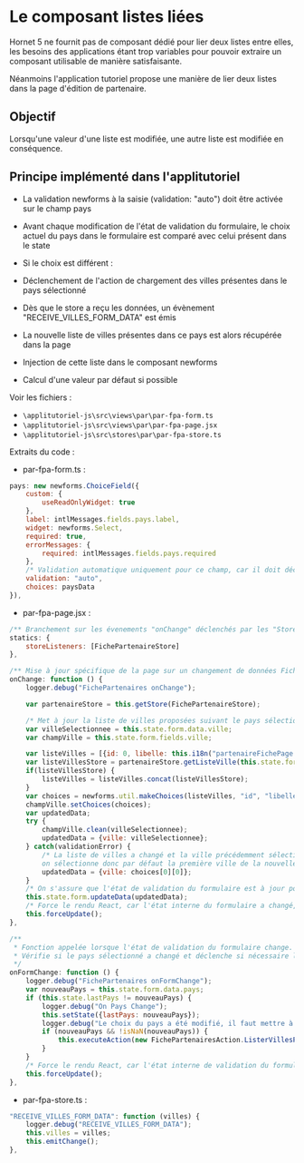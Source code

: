 # Le composant listes liées

Hornet 5 ne fournit pas de composant dédié pour lier deux listes entre elles, les besoins des applications étant trop variables pour pouvoir extraire un composant utilisable de manière satisfaisante.

Néanmoins l'application tutoriel propose une manière de lier deux listes dans la page d'édition de partenaire.

## Objectif

Lorsqu'une valeur d'une liste est modifiée, une autre liste est modifiée en conséquence.

## Principe implémenté dans l'applitutoriel

- La validation newforms à la saisie (validation: "auto") doit être activée sur le champ pays 
- Avant chaque modification de l'état de validation du formulaire, le choix actuel du pays dans le formulaire est comparé avec celui présent dans le state
- Si le choix est différent :

 - Déclenchement de l'action de chargement des villes présentes dans le pays sélectionné
 - Dès que le store a reçu les données, un évènement "RECEIVE_VILLES_FORM_DATA" est émis
 - La nouvelle liste de villes présentes dans ce pays est alors récupérée dans la page
 - Injection de cette liste dans le composant newforms
 - Calcul d'une valeur par défaut si possible

Voir les fichiers :

- `\applitutoriel-js\src\views\par\par-fpa-form.ts`
- `\applitutoriel-js\src\views\par\par-fpa-page.jsx`
- `\applitutoriel-js\src\stores\par\par-fpa-store.ts`

Extraits du code :

- par-fpa-form.ts :

```javascript
pays: new newforms.ChoiceField({
    custom: {
        useReadOnlyWidget: true
    },
    label: intlMessages.fields.pays.label,
    widget: newforms.Select,
    required: true,
    errorMessages: {
        required: intlMessages.fields.pays.required
    },
    /* Validation automatique uniquement pour ce champ, car il doit déclencher la mise à jour du champ ville */
    validation: "auto",
    choices: paysData
}),
```

- par-fpa-page.jsx :

```javascript
/** Branchement sur les évenements "onChange" déclenchés par les "Stores" */
statics: {
    storeListeners: [FichePartenaireStore]
},

/** Mise à jour spécifique de la page sur un changement de données FichePartenaire  */
onChange: function () {
    logger.debug("FichePartenaires onChange");

    var partenaireStore = this.getStore(FichePartenaireStore);

    /* Met à jour la liste de villes proposées suivant le pays sélectionné */
    var villeSelectionnee = this.state.form.data.ville;
    var champVille = this.state.form.fields.ville;

    var listeVilles = [{id: 0, libelle: this.i18n("partenaireFichePage.form.aucune")}];
    var listeVillesStore = partenaireStore.getListeVille(this.state.form.data.pays);
    if(listeVillesStore) {
        listeVilles = listeVilles.concat(listeVillesStore);
    }
    var choices = newforms.util.makeChoices(listeVilles, "id", "libelle");
    champVille.setChoices(choices);
    var updatedData;
    try {
        champVille.clean(villeSelectionnee);
        updatedData = {ville: villeSelectionnee};
    } catch(validationError) {
        /* La liste de villes a changé et la ville précédemment sélectionnée n'en fait pas partie :
        on sélectionne donc par défaut la première ville de la nouvelle liste */
        updatedData = {ville: choices[0][0]};
    }
    /* On s'assure que l'état de validation du formulaire est à jour pour le champ ville */
    this.state.form.updateData(updatedData);
    /* Force le rendu React, car l'état interne du formulaire a changé, mais pas l'état du composant page */
    this.forceUpdate();
},
```

```javascript
/**
 * Fonction appelée lorsque l'état de validation du formulaire change.
 * Vérifie si le pays sélectionné a changé et déclenche si nécessaire le chargement de la liste de villes correspondante.
 */
onFormChange: function () {
    logger.debug("FichePartenaires onFormChange");
    var nouveauPays = this.state.form.data.pays;
    if (this.state.lastPays != nouveauPays) {
        logger.debug("On Pays Change");
        this.setState({lastPays: nouveauPays});
        logger.debug("Le choix du pays a été modifié, il faut mettre à jour la liste des villes");
        if (nouveauPays && !isNaN(nouveauPays)) {
            this.executeAction(new FichePartenairesAction.ListerVillesParPays().action(), {"id": nouveauPays});
        }
    }
    /* Force le rendu React, car l'état interne de validation du formulaire a changé, mais pas l'état du composant page */
    this.forceUpdate();
},
```

- par-fpa-store.ts :

```javascript
"RECEIVE_VILLES_FORM_DATA": function (villes) {
    logger.debug("RECEIVE_VILLES_FORM_DATA");
    this.villes = villes;
    this.emitChange();
},
```
